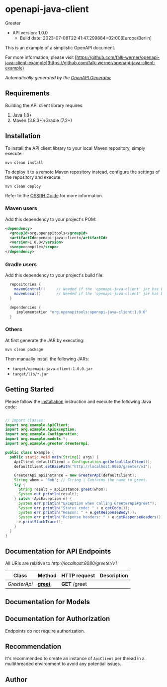 # openapi-java-client

Greeter
- API version: 1.0.0
  - Build date: 2023-07-08T22:41:47.299884+02:00[Europe/Berlin]

This is an example of a simplistic OpenAPI document.

  For more information, please visit [https://github.com/falk-werner/openapi-java-client-example](https://github.com/falk-werner/openapi-java-client-example)

*Automatically generated by the [OpenAPI Generator](https://openapi-generator.tech)*


## Requirements

Building the API client library requires:
1. Java 1.8+
2. Maven (3.8.3+)/Gradle (7.2+)

## Installation

To install the API client library to your local Maven repository, simply execute:

```shell
mvn clean install
```

To deploy it to a remote Maven repository instead, configure the settings of the repository and execute:

```shell
mvn clean deploy
```

Refer to the [OSSRH Guide](http://central.sonatype.org/pages/ossrh-guide.html) for more information.

### Maven users

Add this dependency to your project's POM:

```xml
<dependency>
  <groupId>org.openapitools</groupId>
  <artifactId>openapi-java-client</artifactId>
  <version>1.0.0</version>
  <scope>compile</scope>
</dependency>
```

### Gradle users

Add this dependency to your project's build file:

```groovy
  repositories {
    mavenCentral()     // Needed if the 'openapi-java-client' jar has been published to maven central.
    mavenLocal()       // Needed if the 'openapi-java-client' jar has been published to the local maven repo.
  }

  dependencies {
     implementation "org.openapitools:openapi-java-client:1.0.0"
  }
```

### Others

At first generate the JAR by executing:

```shell
mvn clean package
```

Then manually install the following JARs:

* `target/openapi-java-client-1.0.0.jar`
* `target/lib/*.jar`

## Getting Started

Please follow the [installation](#installation) instruction and execute the following Java code:

```java

// Import classes:
import org.example.ApiClient;
import org.example.ApiException;
import org.example.Configuration;
import org.example.models.*;
import org.example.greeter.GreeterApi;

public class Example {
  public static void main(String[] args) {
    ApiClient defaultClient = Configuration.getDefaultApiClient();
    defaultClient.setBasePath("http://localhost:8080/greeter/v1");

    GreeterApi apiInstance = new GreeterApi(defaultClient);
    String whom = "Bob"; // String | Contains the name to greet.
    try {
      String result = apiInstance.greet(whom);
      System.out.println(result);
    } catch (ApiException e) {
      System.err.println("Exception when calling GreeterApi#greet");
      System.err.println("Status code: " + e.getCode());
      System.err.println("Reason: " + e.getResponseBody());
      System.err.println("Response headers: " + e.getResponseHeaders());
      e.printStackTrace();
    }
  }
}

```

## Documentation for API Endpoints

All URIs are relative to *http://localhost:8080/greeter/v1*

Class | Method | HTTP request | Description
------------ | ------------- | ------------- | -------------
*GreeterApi* | [**greet**](docs/GreeterApi.md#greet) | **GET** /greet | 


## Documentation for Models



<a id="documentation-for-authorization"></a>
## Documentation for Authorization

Endpoints do not require authorization.


## Recommendation

It's recommended to create an instance of `ApiClient` per thread in a multithreaded environment to avoid any potential issues.

## Author



